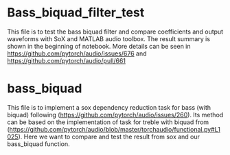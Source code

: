 # Bass_biquad_filter_test
This file is to test the bass biquad filter and compare coefficients and output waveforms with SoX and MATLAB audio toolbox.
The result summary is shown in the beginning of notebook. More details can be seen in https://github.com/pytorch/audio/issues/676 and https://github.com/pytorch/audio/pull/661




# bass_biquad
This file is to implement a sox dependency reduction task for bass (with biquad) following (https://github.com/pytorch/audio/issues/260). 
Its method can be based on the implementation of task for treble with biquad from 
(https://github.com/pytorch/audio/blob/master/torchaudio/functional.py#L1025).
Here we want to compare and test the result from sox and our bass_biquad function.
